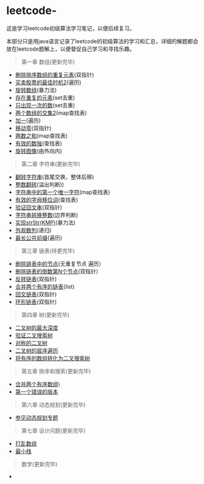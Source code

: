 # leetcode-
这是学习leetcode初级算法学习笔记，以便后续复习。

本部分只是用java语言记录了leetcode的初级算法的学习和汇总，详细的解题都会放在leetcode题解上，以便督促自己学习和寻找乐趣。
>第一章 数组(更新完毕)
- [删除排序数组的重复元素](https://leetcode-cn.com/problems/remove-duplicates-from-sorted-array/solution/26-shan-chu-pai-xu-shu-zu-de-zhong-fu-yuan-su-by-w/)(双指针)
- [买卖股票的最佳时机2](https://leetcode-cn.com/problems/best-time-to-buy-and-sell-stock-ii/solution/122mai-mai-gu-piao-de-zui-jia-shi-ji-ii-by-wulin-v/)(遍历)
- [旋转数组](https://leetcode-cn.com/problems/rotate-array/solution/189-xuan-zhuan-shu-zu-by-wulin-v/)(暴力法)
- [存在重复的元素](https://leetcode-cn.com/problems/contains-duplicate/solution/217-cun-zai-zhong-fu-yuan-su-1-by-wulin-v/)(set去重)
- [只出现一次的数](https://leetcode-cn.com/problems/single-number/solution/136-zhi-chu-xian-yi-ci-de-shu-by-wulin-v/)(set去重)
- [两个数组的交集2](https://leetcode-cn.com/problems/intersection-of-two-arrays-ii/solution/350-liang-ge-shu-zu-de-jiao-ji-2-by-wulin-v/)(map查找表)
- [加一](https://leetcode-cn.com/problems/plus-one/solution/66jia-yi-by-wulin-v/)(遍历)
- [移动零](https://leetcode-cn.com/problems/move-zeroes/solution/283-yi-dong-ling-by-wulin-v/)(双指针)
- [两数之和](https://leetcode-cn.com/problems/two-sum/solution/1-liang-shu-zhi-he-by-wulin-v/)(map查找表)
- [有效的数独](https://leetcode-cn.com/problems/valid-sudoku/solution/36-you-xiao-de-shu-du-by-wulin-v/)(查找表)
- [旋转图像](https://leetcode-cn.com/problems/rotate-image/solution/48xuan-zhuan-tu-xiang-by-wulin-v/)(由外向内)
>第二章 字符串(更新完毕)
- [翻转字符串](https://leetcode-cn.com/problems/reverse-string/solution/344-fan-zhuan-zi-fu-chuan-by-wulin-v/)(首尾交换，整体后移)
- [整数翻转](https://leetcode-cn.com/problems/reverse-integer/solution/7-zheng-shu-fan-zhuan-by-wulin-v/)(溢出判断))
- [字符串中的第一个唯一字符](https://leetcode-cn.com/problems/first-unique-character-in-a-string/solution/387-zi-fu-chuan-zhong-de-di-yi-ge-wei-yi-zi-fu-1-9/)(map查找表)
- [有效的字母移位词](https://leetcode-cn.com/problems/valid-anagram/solution/242-you-xiao-de-zi-mu-yi-wei-ci-by-wulin-v/)(查找表)
- [验证回文串](https://leetcode-cn.com/problems/valid-palindrome/solution/125yan-zheng-hui-wen-chuan-by-wulin-v/)(双指针)
- [字符串转换整数](https://leetcode-cn.com/problems/string-to-integer-atoi/solution/8-zi-fu-chuan-zhuan-huan-zheng-shu-atoi-by-wulin-2/)(边界判断)
- [实现strStr(KMP)](https://leetcode-cn.com/problems/implement-strstr/solution/28-shi-xian-strstr-by-wulin-v/)(暴力法)
- [外观数列](https://leetcode-cn.com/problems/count-and-say/solution/38-wai-guan-shu-lie-by-wulin-v/)(递归)
- [最长公共前缀](https://leetcode-cn.com/problems/longest-common-prefix/solution/14-zui-chang-gong-gong-qian-zhui-by-wulin-v/)(遍历)
>第三章 链表(待更完毕)
- [删除链表中的节点](https://leetcode-cn.com/problems/shan-chu-lian-biao-de-jie-dian-lcof/solution/jian-zhi-offer-18-shan-chu-lian-biao-de-jie-dia-15/)(无重复节点 遍历）
- [删除链表的倒数第N个节点](https://leetcode-cn.com/problems/remove-nth-node-from-end-of-list/solution/19-shan-chu-lian-biao-de-dao-shu-di-nge-jie-dia-62/)(双指针）
- [反转链表](https://leetcode-cn.com/problems/fan-zhuan-lian-biao-lcof/solution/jian-zhi-offer-24-fan-zhuan-lian-biao-by-wulin-v/)(双指针)
- [合并两个有序的链表](https://leetcode-cn.com/problems/he-bing-liang-ge-pai-xu-de-lian-biao-lcof/solution/jian-zhi-offer-25-he-bing-liang-ge-pai-xu-de-li-17/)(list)
- [回文链表](https://leetcode-cn.com/problems/palindrome-linked-list/solution/234-hui-wen-lian-biao-by-wulin-v/)(双指针)
- [环形链表](https://leetcode-cn.com/problems/linked-list-cycle/solution/141-huan-xing-lian-biao-by-wulin-v/)(双指针)
>第四章 树(更新完毕)
- [二叉树的最大深度](https://leetcode-cn.com/problems/er-cha-shu-de-shen-du-lcof/solution/er-cha-shu-de-zui-da-shen-du-by-wulin-v/)
- [验证二叉搜索树](https://leetcode-cn.com/problems/validate-binary-search-tree/solution/98-yan-zheng-er-cha-sou-suo-shu-by-wulin-v/)
- [对称的二叉树](https://leetcode-cn.com/problems/symmetric-tree/solution/101-dui-cheng-er-cha-shu-by-wulin-v/)
- [二叉树的层序遍历](https://leetcode-cn.com/problems/binary-tree-level-order-traversal/solution/102er-cha-shu-ceng-xu-bian-li-by-wulin-v/)
- [将有序的数组转化为二叉搜索树](https://leetcode-cn.com/problems/convert-sorted-array-to-binary-search-tree/solution/108-jiang-you-xu-shu-zu-zhuan-hua-wei-er-cha-sou-s/)
>第五章 排序和搜索(更新完毕)
- [合并两个有序数组](https://leetcode-cn.com/problems/merge-sorted-array/solution/88-he-bing-liang-ge-you-xu-shu-zu-by-wulin-v/)\
- [第一个错误的版本](https://leetcode-cn.com/problems/first-bad-version/solution/278-di-yi-ge-cuo-wu-de-ban-ben-by-wulin-v/)
>第六章 动态规划(更新完毕)
- [参见动态规划专题]()
>第七章 设计问题(更新完毕)
- [打乱数组](https://leetcode-cn.com/problems/shuffle-an-array/solution/384-da-luan-shu-zu-by-wulin-v-2/)
- [最小栈](https://leetcode-cn.com/problems/min-stack/solution/155-zui-xiao-zhan-by-wulin-v/)
>数学(更新完毕)
-
